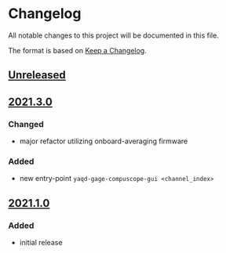 # Changelog
All notable changes to this project will be documented in this file.

The format is based on [Keep a Changelog](https://keepachangelog.com/).

## [Unreleased]

## [2021.3.0]

### Changed
- major refactor utilizing onboard-averaging firmware

### Added
- new entry-point `yaqd-gage-compuscope-gui <channel_index>`

## [2021.1.0]

### Added
- initial release

[Unreleased]: https://gitlab.com/yaq/yaqd-gage/-/compare/v2021.3.0...master
[2021.3.0]: https://gitlab.com/yaq/yaqd-gage/-/compare/v2021.1.0...2021.3.0
[2021.1.0]: https://gitlab.com/yaq/yaqd-gage/-/tags/v2021.1.0

